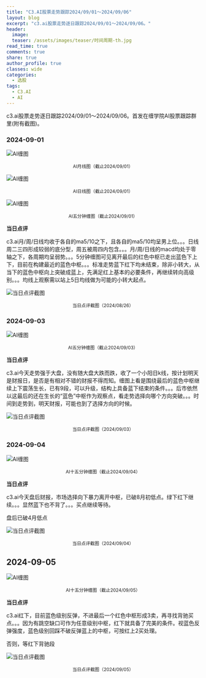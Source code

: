 ```yaml
---
title: "C3.AI股票走势跟踪2024/09/01～2024/09/06"
layout: blog
excerpt: "c3.ai股票走势逐日跟踪2024/09/01～2024/09/06。"
header:
  image: 
  teaser: /assets/images/teaser/时间周期-th.jpg
read_time: true
comments: true
share: true
author_profile: true
classes: wide
categories:
  - 选股
tags:
  - C3.AI
  - AI
---
```


c3.ai股票走势逐日跟踪2024/09/01～2024/09/06。首发在缠学院AI股票跟踪群里(附有截图)。

### 2024-09-01

![AI缠图](/assets/images/2024b/AI-20240901-m-j.png)
<small><center>AI月线图（截止2024/09/01）</center></small>

![AI缠图](/assets/images/2024b/AI-20240901-m5-c.png)
<small><center>AI日线图（截止2024/09/01）</center></small>

![AI缠图](/assets/images/2024b/AI-20240901-m5-c.png)
<small><center>AI五分钟缠图（截止2024/09/01）</center></small>

**当日点评**

c3.ai月/周/日线均收于各自的ma5/10之下，且各自的ma5/10均呈男上位。。。日线周二三四形成较弱的底分型，周五被周四内包含。。。月/周/日线的macd均处于零轴之下，各周期均呈弱势。。。5分钟缠图可见离开最后的红色中枢已走出蓝色下上下，目前在构建最近的蓝色中枢。。。标准走势蓝下红下均未结束，除非小转大，从当下的蓝色中枢向上突破成蓝上，先满足红上基本的必要条件，再继续转向高级别。。。均线上观察需以站上5日均线做为可能的小转大起点。

![当日点评截图](/assets/images/2024b/AI-20240901-comments-1.jpg)
<small><center>当日点评截图（2024/08/26）</center></small>

### 2024-09-03

![AI缠图](/assets/images/2024b/AI-20240903-m5-c.png)
<small><center>AI五分钟缠图（截止2024/09/03）</center></small>

**当日点评**

c3.ai今天走势强于大盘，没有随大盘大跌而跌，收了一个小阳日k线，按计划明天是财报日，是否是有相对不错的财报不得而知。缠图上看是围绕最后的蓝色中枢继续上下震荡生长，已有9段，可以升级，结构上具备蓝下结束的条件。。。后市依然以这最后的还在生长的“蓝色”中枢作为观察点，看走势选择向哪个方向突破。。。时间到走势到，明天财报，可能也到了选择方向的时候。

![当日点评截图](/assets/images/2024b/AI-20240903-comments-1.png)
<small><center>当日点评截图（2024/09/03）</center></small>

### 2024-09-04

![AI缠图](/assets/images/2024b/AI-20240904-m15-c.png)
<small><center>AI十五分钟缠图（截止2024/09/04）</center></small>

**当日点评**

c3.ai今天盘后财报，市场选择向下暴力离开中枢，已破8月初低点。绿下红下继续。。。显然蓝下也不背了。。。买点继续等待。

盘后已破4月低点

![当日点评截图](/assets/images/2024b/AI-20240904-comments-1.jpg)
<small><center>当日点评截图（2024/09/04）</center></small>

## 2024-09-05

![AI缠图](/assets/images/2024b/AI-20240905-m15-c.png)
<small><center>AI十五分钟缠图（截止2024/09/05）</center></small>

**当日点评**

c3.ai红下，目前蓝色级别反弹，不进最后一个红色中枢形成3卖，再寻找背驰买点。。。因为有跳空缺口可作为任意级别中枢，红下就具备了完美的条件。视蓝色反弹强度，蓝色级别回踩不破反弹蓝上的中枢，可按红上2买处理。

否则，等红下背驰段

![当日点评截图](/assets/images/2024b/AI-20240905-comments-1.jpg)
<small><center>当日点评截图（2024/09/05）</center></small>


